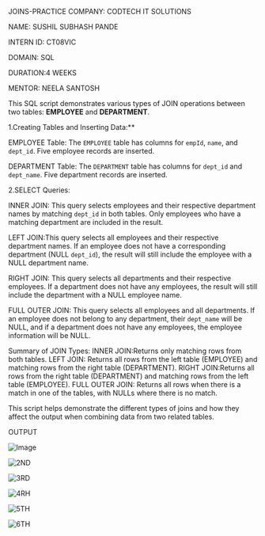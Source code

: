  JOINS-PRACTICE
 COMPANY: CODTECH IT SOLUTIONS
 
 NAME: SUSHIL SUBHASH PANDE
 
 INTERN ID: CT08VIC
 
 DOMAIN: SQL
 
DURATION:4 WEEKS

MENTOR: NEELA SANTOSH

This SQL script demonstrates various types of JOIN operations between two tables: **EMPLOYEE** and **DEPARTMENT**.

1.Creating Tables and Inserting Data:**

EMPLOYEE Table: The `EMPLOYEE` table has columns for `empId`, `name`, and `dept_id`.
Five employee records are inserted.
  
DEPARTMENT Table: The `DEPARTMENT` table has columns for `dept_id` and `dept_name`.
Five department records are inserted.

 2.SELECT Queries:

INNER JOIN: This query selects employees and their respective department names by matching `dept_id` in both tables. Only employees who have a matching department are included in the result.
  
LEFT JOIN:This query selects all employees and their respective department names. If an employee does not have a corresponding department (NULL `dept_id`), the result will still include the employee with a NULL department name.

RIGHT JOIN: This query selects all departments and their respective employees. If a department does not have any employees, the result will still include the department with a NULL employee name.

FULL OUTER JOIN: This query selects all employees and all departments. If an employee does not belong to any department, their `dept_name` will be NULL, and if a department does not have any employees, the employee information will be NULL.

 Summary of JOIN Types:
INNER JOIN:Returns only matching rows from both tables.
LEFT JOIN: Returns all rows from the left table (EMPLOYEE) and matching rows from the right table (DEPARTMENT).
RIGHT JOIN:Returns all rows from the right table (DEPARTMENT) and matching rows from the left table (EMPLOYEE).
FULL OUTER JOIN: Returns all rows when there is a match in one of the tables, with NULLs where there is no match.

This script helps demonstrate the different types of joins and how they affect the output when combining data from two related tables.

OUTPUT

![Image](https://github.com/user-attachments/assets/c92516af-844f-4e28-8cdd-1fa5eb167b78)

![2ND](https://github.com/user-attachments/assets/8d131fa8-7150-444b-9a3d-5d9a7f466a25)

![3RD](https://github.com/user-attachments/assets/32924a01-d92f-4df0-8e56-b341d3ef7f76)

![4RH](https://github.com/user-attachments/assets/8f257fee-c1a5-4146-9197-8b1ccafa28cf)

![5TH](https://github.com/user-attachments/assets/c54de7ce-8b58-4e25-8a9e-e2e643844ba4)

![6TH](https://github.com/user-attachments/assets/fa05cfe5-479c-4fef-8ee4-ee4df24bfcb8)





